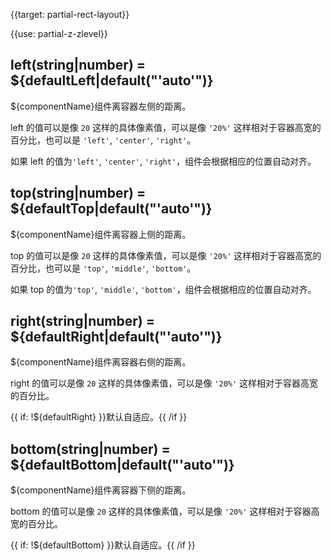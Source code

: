 {{target: partial-rect-layout}}

{{use: partial-z-zlevel}}

## left(string|number) = ${defaultLeft|default("'auto'")}

${componentName}组件离容器左侧的距离。

left 的值可以是像 `20` 这样的具体像素值，可以是像 `'20%'` 这样相对于容器高宽的百分比，也可以是 `'left'`, `'center'`, `'right'`。

如果 left 的值为`'left'`, `'center'`, `'right'`，组件会根据相应的位置自动对齐。

## top(string|number) = ${defaultTop|default("'auto'")}

${componentName}组件离容器上侧的距离。

top 的值可以是像 `20` 这样的具体像素值，可以是像 `'20%'` 这样相对于容器高宽的百分比，也可以是 `'top'`, `'middle'`, `'bottom'`。

如果 top 的值为`'top'`, `'middle'`, `'bottom'`，组件会根据相应的位置自动对齐。

## right(string|number) = ${defaultRight|default("'auto'")}

${componentName}组件离容器右侧的距离。

right 的值可以是像 `20` 这样的具体像素值，可以是像 `'20%'` 这样相对于容器高宽的百分比。

{{ if: !${defaultRight} }}默认自适应。{{ /if }}

## bottom(string|number) = ${defaultBottom|default("'auto'")}

${componentName}组件离容器下侧的距离。

bottom 的值可以是像 `20` 这样的具体像素值，可以是像 `'20%'` 这样相对于容器高宽的百分比。

{{ if: !${defaultBottom} }}默认自适应。{{ /if }}
